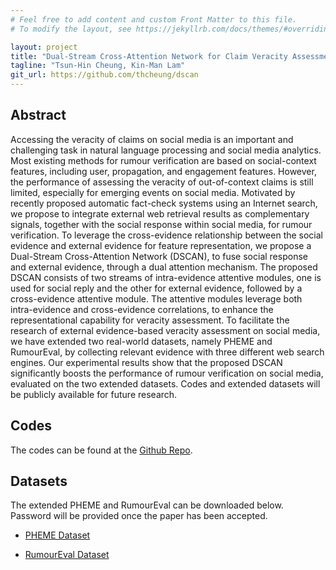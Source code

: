 ```yaml
---
# Feel free to add content and custom Front Matter to this file.
# To modify the layout, see https://jekyllrb.com/docs/themes/#overriding-theme-defaults

layout: project
title: "Dual-Stream Cross-Attention Network for Claim Veracity Assessment with Social and External Evidence"
tagline: "Tsun-Hin Cheung, Kin-Man Lam"
git_url: https://github.com/thcheung/dscan
---
```


## Abstract

Accessing the veracity of claims on social media is an important and challenging task in natural language processing and social media analytics. Most existing methods for rumour verification are based on social-context features, including user, propagation, and engagement features. However, the performance of assessing the veracity of out-of-context claims is still limited, especially for emerging events on social media. Motivated by recently proposed automatic fact-check systems using an Internet search, we propose to integrate external web retrieval results as complementary signals, together with the social response within social media, for rumour verification. To leverage the cross-evidence relationship between the social evidence and external evidence for feature representation, we propose a Dual-Stream Cross-Attention Network (DSCAN), to fuse social response and external evidence, through a dual attention mechanism. The proposed DSCAN consists of two streams of intra-evidence attentive modules, one is used for social reply and the other for external evidence, followed by a cross-evidence attentive module. The attentive modules leverage both intra-evidence and cross-evidence correlations, to enhance the representational capability for veracity assessment. To facilitate the research of external evidence-based veracity assessment on social media, we have extended two real-world datasets, namely PHEME and RumourEval, by collecting relevant evidence with three different web search engines. Our experimental results show that the proposed DSCAN significantly boosts the performance of rumour verification on social media, evaluated on the two extended datasets. Codes and extended datasets will be publicly available for future research. 
## Codes

The codes can be found at the [Github Repo](https://github.com/thcheung/DSCAN).

## Datasets

The extended PHEME and RumourEval can be downloaded below. Password will be provided once the paper has been accepted.

- [PHEME Dataset](https://figshare.com/articles/dataset/PHEME_dataset_for_Rumour_Detection_and_Veracity_Classification/6392078)

- [RumourEval Dataset](https://figshare.com/articles/dataset/RumourEval_2019_data/8845580)


